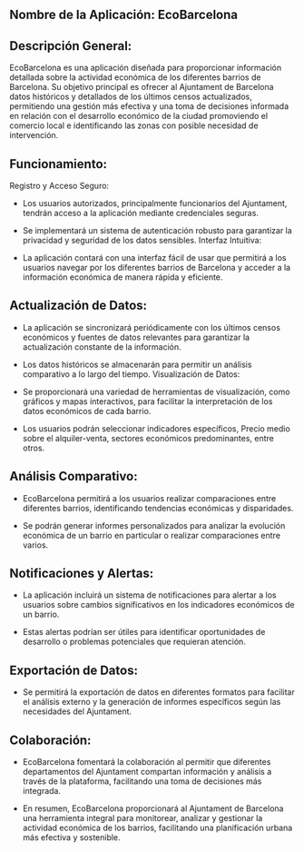## Nombre de la Aplicación: EcoBarcelona

## Descripción General:
EcoBarcelona es una aplicación diseñada para proporcionar información detallada sobre
la actividad económica de los diferentes barrios de Barcelona. Su objetivo principal es
ofrecer al Ajuntament de Barcelona datos históricos y detallados de los últimos censos actualizados,
permitiendo una gestión más efectiva y una toma de decisiones informada en relación con el
desarrollo económico de la ciudad promoviendo el comercio local e identificando las zonas con posible
necesidad de intervención.

## Funcionamiento:

Registro y Acceso Seguro:

* Los usuarios autorizados, principalmente funcionarios del Ajuntament, tendrán acceso a la aplicación mediante
  credenciales seguras.

* Se implementará un sistema de autenticación robusto para garantizar la privacidad y seguridad de los datos sensibles.
  Interfaz Intuitiva:

* La aplicación contará con una interfaz fácil de usar que permitirá a los usuarios navegar por los diferentes barrios
  de Barcelona y acceder a la información económica de manera rápida y eficiente.

## Actualización de Datos:

* La aplicación se sincronizará periódicamente con los últimos censos económicos y fuentes de datos relevantes
  para garantizar la actualización constante de la información.

* Los datos históricos se almacenarán para permitir un análisis comparativo a lo largo del tiempo.
  Visualización de Datos:

* Se proporcionará una variedad de herramientas de visualización, como gráficos y mapas interactivos,
  para facilitar la interpretación de los datos económicos de cada barrio.

* Los usuarios podrán seleccionar indicadores específicos, Precio medio sobre el alquiler-venta, sectores económicos predominantes,
  entre otros.

## Análisis Comparativo:

* EcoBarcelona permitirá a los usuarios realizar comparaciones entre diferentes barrios, identificando tendencias
  económicas y disparidades.

* Se podrán generar informes personalizados para analizar la evolución económica de un barrio en particular o
  realizar comparaciones entre varios.

## Notificaciones y Alertas:

* La aplicación incluirá un sistema de notificaciones para alertar a los usuarios sobre cambios significativos en
  los indicadores económicos de un barrio.

* Estas alertas podrían ser útiles para identificar oportunidades de desarrollo o problemas potenciales que requieran
  atención.

## Exportación de Datos:

* Se permitirá la exportación de datos en diferentes formatos para facilitar el análisis externo y la generación
  de informes específicos según las necesidades del Ajuntament.

## Colaboración:

* EcoBarcelona fomentará la colaboración al permitir que diferentes departamentos del Ajuntament compartan información
  y análisis a través de la plataforma, facilitando una toma de decisiones más integrada.

* En resumen, EcoBarcelona proporcionará al Ajuntament de Barcelona una herramienta integral para monitorear, analizar
  y gestionar la actividad económica de los barrios, facilitando una planificación urbana más efectiva y sostenible.